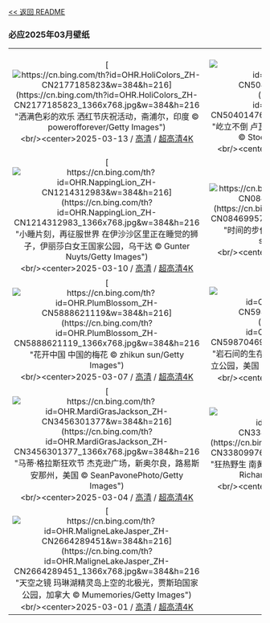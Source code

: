 [<< 返回 README](../../README.md)
### 必应2025年03月壁纸
||||
|:---:|:---:|:---:|
|[![https://cn.bing.com/th?id=OHR.HoliColors_ZH-CN2177185823&w=384&h=216](https://cn.bing.com/th?id=OHR.HoliColors_ZH-CN2177185823_1366x768.jpg&w=384&h=216 "洒满色彩的欢乐&#10;洒红节庆祝活动，斋浦尔，印度&#10;© powerofforever/Getty Images")](https://cn.bing.com/search?q=%e6%b4%92%e7%ba%a2%e8%8a%82&form=hpcapt&mkt=zh-cn&filters=HpDate:"20250312_1600")<br/><center>2025-03-13 / [高清](https://cn.bing.com/th?id=OHR.HoliColors_ZH-CN2177185823_1920x1200.jpg&w=1920&h=1200) / [超高清4K](https://cn.bing.com/th?id=OHR.HoliColors_ZH-CN2177185823_UHD.jpg&w=3840&h=2160)<center/>|[![https://cn.bing.com/th?id=OHR.ChateauLoire_ZH-CN5040147638&w=384&h=216](https://cn.bing.com/th?id=OHR.ChateauLoire_ZH-CN5040147638_1366x768.jpg&w=384&h=216 "屹立不倒&#10;卢瓦尔河畔叙利城堡, 卢瓦尔中心省, 法国&#10;© StockPhotoAstur/Shutterstock")](https://cn.bing.com/search?q=%e5%8d%a2%e7%93%a6%e5%b0%94%e6%b2%b3%e7%95%94%e5%8f%99%e5%88%a9%e5%9f%8e%e5%a0%a1&form=hpcapt&mkt=zh-cn&filters=HpDate:"20250311_1600")<br/><center>2025-03-12 / [高清](https://cn.bing.com/th?id=OHR.ChateauLoire_ZH-CN5040147638_1920x1200.jpg&w=1920&h=1200) / [超高清4K](https://cn.bing.com/th?id=OHR.ChateauLoire_ZH-CN5040147638_UHD.jpg&w=3840&h=2160)<center/>|[![https://cn.bing.com/th?id=OHR.NusaPenida_ZH-CN4934656933&w=384&h=216](https://cn.bing.com/th?id=OHR.NusaPenida_ZH-CN4934656933_1366x768.jpg&w=384&h=216 "大海的非凡造化&#10;努沙佩尼达岛的破碎海滩, 巴厘岛, 印度尼西亚&#10;© joakimbkk/Getty Images")](https://cn.bing.com/search?q=%e5%8a%aa%e6%b2%99%e4%bd%a9%e5%b0%bc%e8%be%be%e5%b2%9b&form=hpcapt&mkt=zh-cn&filters=HpDate:"20250310_1600")<br/><center>2025-03-11 / [高清](https://cn.bing.com/th?id=OHR.NusaPenida_ZH-CN4934656933_1920x1200.jpg&w=1920&h=1200) / [超高清4K](https://cn.bing.com/th?id=OHR.NusaPenida_ZH-CN4934656933_UHD.jpg&w=3840&h=2160)<center/>|
|[![https://cn.bing.com/th?id=OHR.NappingLion_ZH-CN1214312983&w=384&h=216](https://cn.bing.com/th?id=OHR.NappingLion_ZH-CN1214312983_1366x768.jpg&w=384&h=216 "小睡片刻，再征服世界&#10;在伊沙沙区里正在睡觉的狮子，伊丽莎白女王国家公园，乌干达&#10;© Gunter Nuyts/Getty Images")](https://cn.bing.com/search?q=%e4%bc%8a%e4%b8%bd%e8%8e%8e%e7%99%bd%e5%a5%b3%e7%8e%8b%e5%9b%bd%e5%ae%b6%e5%85%ac%e5%9b%ad&form=hpcapt&mkt=zh-cn&filters=HpDate:"20250309_1600")<br/><center>2025-03-10 / [高清](https://cn.bing.com/th?id=OHR.NappingLion_ZH-CN1214312983_1920x1200.jpg&w=1920&h=1200) / [超高清4K](https://cn.bing.com/th?id=OHR.NappingLion_ZH-CN1214312983_UHD.jpg&w=3840&h=2160)<center/>|[![https://cn.bing.com/th?id=OHR.ItalyClock_ZH-CN0846995743&w=384&h=216](https://cn.bing.com/th?id=OHR.ItalyClock_ZH-CN0846995743_1366x768.jpg&w=384&h=216 "时间的步伐&#10;圣马可钟楼，威尼斯，意大利&#10;© scaliger/Getty Images")](https://cn.bing.com/search?q=%e5%a4%8f%e4%bb%a4%e6%97%b6&form=hpcapt&mkt=zh-cn&filters=HpDate:"20250308_1600")<br/><center>2025-03-09 / [高清](https://cn.bing.com/th?id=OHR.ItalyClock_ZH-CN0846995743_1920x1200.jpg&w=1920&h=1200) / [超高清4K](https://cn.bing.com/th?id=OHR.ItalyClock_ZH-CN0846995743_UHD.jpg&w=3840&h=2160)<center/>|[![https://cn.bing.com/th?id=OHR.WaddenSeaBiosphereReserve_ZH-CN9012125146&w=384&h=216](https://cn.bing.com/th?id=OHR.WaddenSeaBiosphereReserve_ZH-CN9012125146_1366x768.jpg&w=384&h=216 "原始纯净的自然天堂&#10;石勒苏益格-荷尔斯泰因州瓦登海国家公园，德国&#10;© 3quarks/Getty Images")](https://cn.bing.com/search?q=%e7%9f%b3%e5%8b%92%e8%8b%8f%e7%9b%8a%e6%a0%bc-%e8%8d%b7%e5%b0%94%e6%96%af%e6%b3%b0%e5%9b%a0%e5%b7%9e%e7%93%a6%e7%99%bb%e6%b5%b7%e5%9b%bd%e5%ae%b6%e5%85%ac%e5%9b%ad&form=hpcapt&mkt=zh-cn&filters=HpDate:"20250307_1600")<br/><center>2025-03-08 / [高清](https://cn.bing.com/th?id=OHR.WaddenSeaBiosphereReserve_ZH-CN9012125146_1920x1200.jpg&w=1920&h=1200) / [超高清4K](https://cn.bing.com/th?id=OHR.WaddenSeaBiosphereReserve_ZH-CN9012125146_UHD.jpg&w=3840&h=2160)<center/>|
|[![https://cn.bing.com/th?id=OHR.PlumBlossom_ZH-CN5888621119&w=384&h=216](https://cn.bing.com/th?id=OHR.PlumBlossom_ZH-CN5888621119_1366x768.jpg&w=384&h=216 "花开中国&#10;中国的梅花&#10;© zhikun sun/Getty Images")](https://cn.bing.com/search?q=%e4%b8%ad%e5%9b%bd%e7%9a%84%e6%a2%85%e8%8a%b1&form=hpcapt&mkt=zh-cn&filters=HpDate:"20250306_1600")<br/><center>2025-03-07 / [高清](https://cn.bing.com/th?id=OHR.PlumBlossom_ZH-CN5888621119_1920x1200.jpg&w=1920&h=1200) / [超高清4K](https://cn.bing.com/th?id=OHR.PlumBlossom_ZH-CN5888621119_UHD.jpg&w=3840&h=2160)<center/>|[![https://cn.bing.com/th?id=OHR.NevadaBigHorns_ZH-CN5987046965&w=384&h=216](https://cn.bing.com/th?id=OHR.NevadaBigHorns_ZH-CN5987046965_1366x768.jpg&w=384&h=216 "岩石间的生存之道&#10;沙漠大角羊，内华达州火焰谷州立公园，美国&#10;© Rachid Dahnoun/Cavan Images")](https://cn.bing.com/search?q=%e7%81%ab%e7%84%b0%e8%b0%b7%e5%b7%9e%e7%ab%8b%e5%85%ac%e5%9b%ad&form=hpcapt&mkt=zh-cn&filters=HpDate:"20250305_1600")<br/><center>2025-03-06 / [高清](https://cn.bing.com/th?id=OHR.NevadaBigHorns_ZH-CN5987046965_1920x1200.jpg&w=1920&h=1200) / [超高清4K](https://cn.bing.com/th?id=OHR.NevadaBigHorns_ZH-CN5987046965_UHD.jpg&w=3840&h=2160)<center/>|[![https://cn.bing.com/th?id=OHR.SuratThani_ZH-CN4797096558&w=384&h=216](https://cn.bing.com/th?id=OHR.SuratThani_ZH-CN4797096558_1366x768.jpg&w=384&h=216 "丛林探险&#10;俯瞰拷索山林国家公园，素叻府，泰国&#10;© Peetatham Kongkapech/Getty Images")](https://cn.bing.com/search?q=%e7%b4%a0%e5%8f%bb%e5%ba%9c&form=hpcapt&mkt=zh-cn&filters=HpDate:"20250304_1600")<br/><center>2025-03-05 / [高清](https://cn.bing.com/th?id=OHR.SuratThani_ZH-CN4797096558_1920x1200.jpg&w=1920&h=1200) / [超高清4K](https://cn.bing.com/th?id=OHR.SuratThani_ZH-CN4797096558_UHD.jpg&w=3840&h=2160)<center/>|
|[![https://cn.bing.com/th?id=OHR.MardiGrasJackson_ZH-CN3456301377&w=384&h=216](https://cn.bing.com/th?id=OHR.MardiGrasJackson_ZH-CN3456301377_1366x768.jpg&w=384&h=216 "马蒂·格拉斯狂欢节&#10;杰克逊广场，新奥尔良，路易斯安那州，美国&#10;© SeanPavonePhoto/Getty Images")](https://cn.bing.com/search?q=%e9%a9%ac%e8%92%82%c2%b7%e6%a0%bc%e6%8b%89%e6%96%af%e7%8b%82%e6%ac%a2%e8%8a%82&form=hpcapt&mkt=zh-cn&filters=HpDate:"20250303_1600")<br/><center>2025-03-04 / [高清](https://cn.bing.com/th?id=OHR.MardiGrasJackson_ZH-CN3456301377_1920x1200.jpg&w=1920&h=1200) / [超高清4K](https://cn.bing.com/th?id=OHR.MardiGrasJackson_ZH-CN3456301377_UHD.jpg&w=3840&h=2160)<center/>|[![https://cn.bing.com/th?id=OHR.HornbillPair_ZH-CN3380997666&w=384&h=216](https://cn.bing.com/th?id=OHR.HornbillPair_ZH-CN3380997666_1366x768.jpg&w=384&h=216 "狂热野生&#10;南黄弯嘴犀鸟，克鲁格国家公园 ，南非&#10;© Richard Du Toit/Minden Pictures")](https://cn.bing.com/search?q=%e5%85%8b%e9%b2%81%e6%a0%bc%e5%9b%bd%e5%ae%b6%e5%85%ac%e5%9b%ad&form=hpcapt&mkt=zh-cn&filters=HpDate:"20250302_1600")<br/><center>2025-03-03 / [高清](https://cn.bing.com/th?id=OHR.HornbillPair_ZH-CN3380997666_1920x1200.jpg&w=1920&h=1200) / [超高清4K](https://cn.bing.com/th?id=OHR.HornbillPair_ZH-CN3380997666_UHD.jpg&w=3840&h=2160)<center/>|[![https://cn.bing.com/th?id=OHR.EucalyptusForest_ZH-CN3052498076&w=384&h=216](https://cn.bing.com/th?id=OHR.EucalyptusForest_ZH-CN3052498076_1366x768.jpg&w=384&h=216 "桉树奇景&#10;桉树，梅加龙谷，蓝山山脉国家公园，新南威尔士州，澳大利亚&#10;© Andrew Peacock/TANDEM Stills + Motion")](https://cn.bing.com/search?q=%e8%93%9d%e5%b1%b1%e5%b1%b1%e8%84%89%e5%9b%bd%e5%ae%b6%e5%85%ac%e5%9b%ad&form=hpcapt&mkt=zh-cn&filters=HpDate:"20250301_1600")<br/><center>2025-03-02 / [高清](https://cn.bing.com/th?id=OHR.EucalyptusForest_ZH-CN3052498076_1920x1200.jpg&w=1920&h=1200) / [超高清4K](https://cn.bing.com/th?id=OHR.EucalyptusForest_ZH-CN3052498076_UHD.jpg&w=3840&h=2160)<center/>|
|[![https://cn.bing.com/th?id=OHR.MaligneLakeJasper_ZH-CN2664289451&w=384&h=216](https://cn.bing.com/th?id=OHR.MaligneLakeJasper_ZH-CN2664289451_1366x768.jpg&w=384&h=216 "天空之镜&#10;玛琳湖精灵岛上空的北极光，贾斯珀国家公园，加拿大&#10;© Mumemories/Getty Images")](https://cn.bing.com/search?q=%e7%8e%9b%e7%90%b3%e6%b9%96&form=hpcapt&mkt=zh-cn&filters=HpDate:"20250228_1600")<br/><center>2025-03-01 / [高清](https://cn.bing.com/th?id=OHR.MaligneLakeJasper_ZH-CN2664289451_1920x1200.jpg&w=1920&h=1200) / [超高清4K](https://cn.bing.com/th?id=OHR.MaligneLakeJasper_ZH-CN2664289451_UHD.jpg&w=3840&h=2160)<center/>